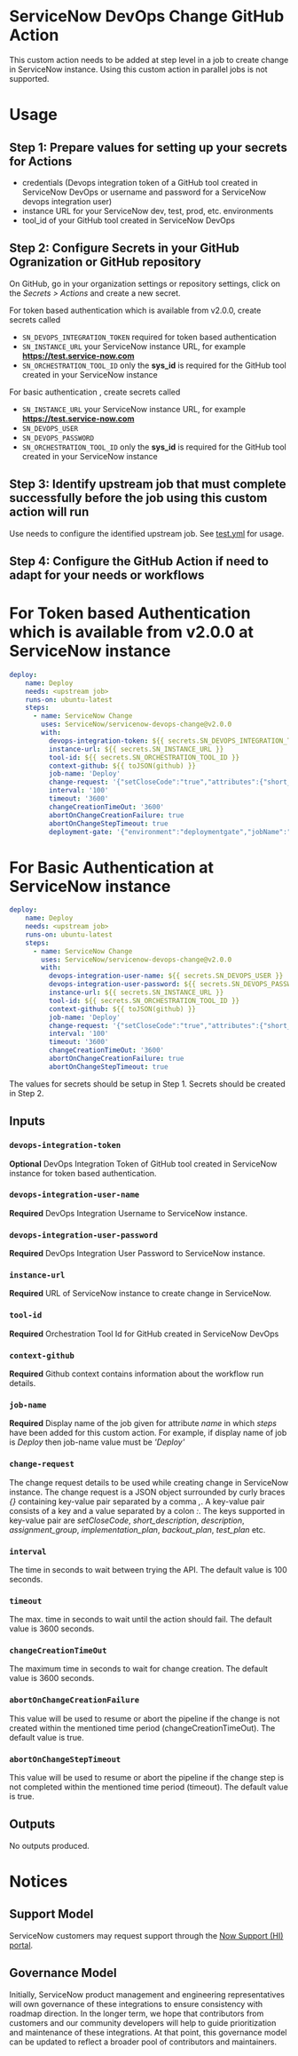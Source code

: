 # ServiceNow DevOps Change GitHub Action

This custom action needs to be added at step level in a job to create change in ServiceNow instance. Using this custom action in parallel jobs is not supported.

# Usage
## Step 1: Prepare values for setting up your secrets for Actions
- credentials (Devops integration token of a GitHub tool created in ServiceNow DevOps or username and password for a ServiceNow devops integration user)
- instance URL for your ServiceNow dev, test, prod, etc. environments
- tool_id of your GitHub tool created in ServiceNow DevOps

## Step 2: Configure Secrets in your GitHub Ogranization or GitHub repository
On GitHub, go in your organization settings or repository settings, click on the _Secrets > Actions_ and create a new secret.

For token based authentication which is available from v2.0.0, create secrets called 
- `SN_DEVOPS_INTEGRATION_TOKEN` required for token based authentication
- `SN_INSTANCE_URL` your ServiceNow instance URL, for example **https://test.service-now.com**
- `SN_ORCHESTRATION_TOOL_ID` only the **sys_id** is required for the GitHub tool created in your ServiceNow instance

For basic authentication , create secrets called 
- `SN_INSTANCE_URL` your ServiceNow instance URL, for example **https://test.service-now.com**
- `SN_DEVOPS_USER`
- `SN_DEVOPS_PASSWORD`
- `SN_ORCHESTRATION_TOOL_ID` only the **sys_id** is required for the GitHub tool created in your ServiceNow instance

## Step 3: Identify upstream job that must complete successfully before the job using this custom action will run
Use needs to configure the identified upstream job. See [test.yml](.github/workflows/test.yml) for usage.

## Step 4: Configure the GitHub Action if need to adapt for your needs or workflows

# For Token based Authentication which is available from v2.0.0 at ServiceNow instance
```yaml
deploy:
    name: Deploy
    needs: <upstream job>
    runs-on: ubuntu-latest
    steps:     
      - name: ServiceNow Change
        uses: ServiceNow/servicenow-devops-change@v2.0.0
        with:
          devops-integration-token: ${{ secrets.SN_DEVOPS_INTEGRATION_TOKEN }}
          instance-url: ${{ secrets.SN_INSTANCE_URL }}
          tool-id: ${{ secrets.SN_ORCHESTRATION_TOOL_ID }}
          context-github: ${{ toJSON(github) }}
          job-name: 'Deploy'
          change-request: '{"setCloseCode":"true","attributes":{"short_description":"Automated Software Deployment","description":"Automated Software Deployment.","assignment_group":"a715cd759f2002002920bde8132e7018","implementation_plan":"Software update is tested and results can be found in Test Summaries Tab; When the change is approved the implementation happens automated by the CICD pipeline within the change planned start and end time window.","backout_plan":"When software fails in production, the previous software release will be re-deployed.","test_plan":"Testing if the software was successfully deployed"}}'
          interval: '100'
          timeout: '3600'
          changeCreationTimeOut: '3600'
          abortOnChangeCreationFailure: true
          abortOnChangeStepTimeout: true
          deployment-gate: '{"environment":"deploymentgate","jobName":"Deploy"}'
```

# For Basic Authentication at ServiceNow instance
```yaml
deploy:
    name: Deploy
    needs: <upstream job>
    runs-on: ubuntu-latest
    steps:     
      - name: ServiceNow Change
        uses: ServiceNow/servicenow-devops-change@v2.0.0
        with:
          devops-integration-user-name: ${{ secrets.SN_DEVOPS_USER }}
          devops-integration-user-password: ${{ secrets.SN_DEVOPS_PASSWORD }}
          instance-url: ${{ secrets.SN_INSTANCE_URL }}
          tool-id: ${{ secrets.SN_ORCHESTRATION_TOOL_ID }}
          context-github: ${{ toJSON(github) }}
          job-name: 'Deploy'
          change-request: '{"setCloseCode":"true","attributes":{"short_description":"Automated Software Deployment","description":"Automated Software Deployment.","assignment_group":"a715cd759f2002002920bde8132e7018","implementation_plan":"Software update is tested and results can be found in Test Summaries Tab; When the change is approved the implementation happens automated by the CICD pipeline within the change planned start and end time window.","backout_plan":"When software fails in production, the previous software release will be re-deployed.","test_plan":"Testing if the software was successfully deployed"}}'
          interval: '100'
          timeout: '3600'
          changeCreationTimeOut: '3600'
          abortOnChangeCreationFailure: true
          abortOnChangeStepTimeout: true
```
The values for secrets should be setup in Step 1. Secrets should be created in Step 2.

## Inputs

### `devops-integration-token`

**Optional**  DevOps Integration Token of GitHub tool created in ServiceNow instance for token based authentication.

### `devops-integration-user-name`

**Required**  DevOps Integration Username to ServiceNow instance. 

### `devops-integration-user-password`

**Required**  DevOps Integration User Password to ServiceNow instance. 

### `instance-url`

**Required**  URL of ServiceNow instance to create change in ServiceNow. 

### `tool-id`

**Required**  Orchestration Tool Id for GitHub created in ServiceNow DevOps

### `context-github`

**Required**  Github context contains information about the workflow run details.

### `job-name`

**Required**  Display name of the job given for attribute _name_ in which _steps_ have been added for this custom action. For example, if display name of job is _Deploy_ then job-name value must be _'Deploy'_

### `change-request`

The change request details to be used while creating change in ServiceNow instance. The change request is a JSON object surrounded by curly braces _{}_ containing key-value pair separated by a comma _,_. A key-value pair consists of a key and a value separated by a colon _:_. The keys supported in key-value pair are *setCloseCode*, *short_description*, *description*, *assignment_group*, *implementation_plan*, *backout_plan*, *test_plan* etc.

### `interval`

The time in seconds to wait between trying the API. The default value is 100 seconds.

### `timeout`

The max. time in seconds to wait until the action should fail. The default value is 3600 seconds.

### `changeCreationTimeOut`

The maximum time in seconds to wait for change creation. The default value is 3600 seconds.

### `abortOnChangeCreationFailure`

This value will be used to resume or abort the pipeline if the change is not created within the mentioned time period (changeCreationTimeOut). The default value is true.

### `abortOnChangeStepTimeout`

This value will be used to resume or abort the pipeline if the change step is not completed within the mentioned time period (timeout). The default value is true.

## Outputs
No outputs produced.

# Notices

## Support Model

ServiceNow customers may request support through the [Now Support (HI) portal](https://support.servicenow.com/nav_to.do?uri=%2Fnow_support_home.do).

## Governance Model

Initially, ServiceNow product management and engineering representatives will own governance of these integrations to ensure consistency with roadmap direction. In the longer term, we hope that contributors from customers and our community developers will help to guide prioritization and maintenance of these integrations. At that point, this governance model can be updated to reflect a broader pool of contributors and maintainers.
